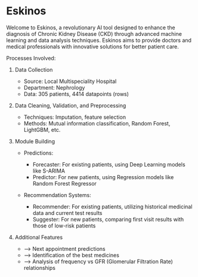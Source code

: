 # Eskinos
Welcome to Eskinos, a revolutionary AI tool designed to enhance the diagnosis of Chronic Kidney Disease (CKD) through advanced machine learning and data analysis techniques. Eskinos aims to provide doctors and medical professionals with innovative solutions for better patient care.

Processes Involved:
1. Data Collection

    - Source: Local Multispeciality Hospital
    - Department: Nephrology
    - Data: 305 patients, 4414 datapoints (rows)

2. Data Cleaning, Validation, and Preprocessing

    - Techniques: Imputation, feature selection
    - Methods: Mutual information classification, Random Forest, LightGBM, etc.

3. Module Building

    - Predictions:
      - Forecaster: For existing patients, using Deep Learning models like S-ARIMA
      - Predictor: For new patients, using Regression models like Random Forest Regressor
  
    - Recommendation Systems:
      - Recommender: For existing patients, utilizing historical medicinal data and current test results
      - Suggester: For new patients, comparing first visit results with those of low-risk patients
  
4. Additional Features

      * --> Next appointment predictions
      - --> Identification of the best medicines
      * --> Analysis of frequency vs GFR (Glomerular Filtration Rate) relationships
